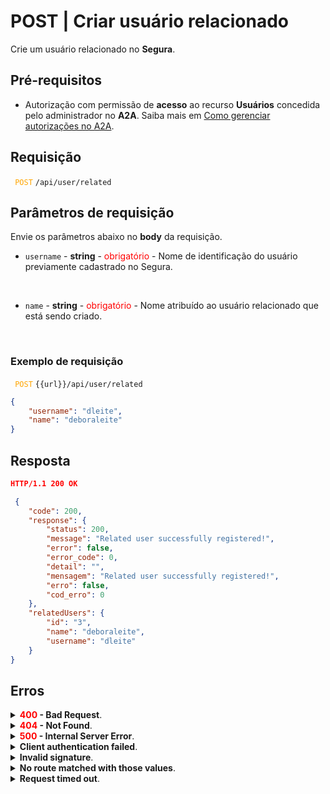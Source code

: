 # POST | Criar usuário relacionado

Crie um usuário relacionado no **Segura**.

## Pré-requisitos
* Autorização com permissão de **acesso** ao recurso **Usuários** concedida pelo administrador no **A2A**. 
Saiba mais em [Como gerenciar autorizações no A2A](/v4/docs/pt/how-to-manage-authorizations-in-a2a).

## Requisição

 <code><span style="color:orange"> POST</code></span> `/api/user/related`


## Parâmetros de requisição
Envie os parâmetros abaixo no <b>body</b> da requisição.


* <summary><code>username</code> - <b>string</b> - <span style="color:red">obrigatório</span> - Nome de identificação do usuário previamente cadastrado no Segura.</summary>
<br>

* <summary><code>name</code> - <b>string</b> - <span style="color:red">obrigatório</span> - Nome atribuído ao usuário relacionado que está sendo criado.</summary>
<br>

  ### Exemplo de requisição
<code><span style="color:orange"> POST</code></span> `{{url}}/api/user/related`
```json 
{ 
    "username": "dleite",
    "name": "deboraleite"
}
```
  
  
  
  ## Resposta 

 ```json
HTTP/1.1 200 OK
```
```json 
 {
    "code": 200,
    "response": {
        "status": 200,
        "message": "Related user successfully registered!",
        "error": false,
        "error_code": 0,
        "detail": "",
        "mensagem": "Related user successfully registered!",
        "erro": false,
        "cod_erro": 0
    },
    "relatedUsers": {
        "id": "3",
        "name": "deboraleite",
        "username": "dleite"
    }
}
 ```
 
 ## Erros
 
 <details>
<summary><b><span style="color:red">400</span> - Bad Request</b>.</summary>

***
    
<b>Mensagem: "1001: Parameter 'username' was not informed!"</b>
<p><b>Possível causa</b>: o parâmetro obrigatório <code>username</code> não foi informado.<br></p>
<b>Solução</b>: informe o <code>username</code> Segura do usuário e envie a requisição novamente.
  
* * *
    
 <b>Mensagem: "1001: Parameter 'name' was not informed!"</b>
<p><b>Possível causa</b>: o parâmetro obrigatório <code>name</code> do usuário relacionado não foi informado.<br></p>
<b>Solução</b>: informe o <code>name</code> que deseja cadastrar para o usuário e envie a requisição novamente.
  
* * *   

<b>Mensagem: "1005: User does not exist"</b>
<p><b>Possível causa</b>: o <code>username</code> informado não encontrou um usuário cadastrado no Segura.<br></p>
<b>Solução</b>: informe um <code>username</code> válido e envie a requisição novamente.
  

* * *


</details>

<details>
<summary><b><span style="color:red">404</span> - Not Found</b>.</summary>

***
<b>Mensagem: "Resource sub not found"</b><br>

<p><b>Possível causa</b>: a URL ou o recurso solicitado não está correto.<br>
        
<b>Solução</b>: verifique a URL e garanta que todos os parâmetros estão corretos.</p>

* * *
    
</details>




<details>
    <summary><b><span style="color:red">500</span> - Internal Server Error</b>.</summary>

***
    
<b>Mensagem: "Unexpected error."</b><br>

<p><b>Possível causa</b>: o erro está no servidor Segura.<br>
        
<b>Solução</b>: contate o time de suporte para mais informações.</p>
    
 ***
<b>Mensagem: "You are not authorized to access this resource."</b>
<p><b>Possível causa</b>: você não possui autorização para acessar esse recurso.<br>
        
<b>Solução</b>: solicite ao administrador que revise sua permissão de acesso aos recursos do <b>Usuários</b> no <b>A2A</b>.</p>

* * *
</details>
     


<details>
<summary><b>Client authentication failed</b>.</summary>

*** 
   
<b>Mensagem: "Client authentication failed."</b>
    
<p><b>Possível causa</b>: falha na autenticação da sua aplicação com o servidor Segura.<br>
        
<b>Solução</b>: verifique os parâmetros de autenticação como <code>Access Token URL</code>, <code>Client ID</code> e <code>Client secret</code> e solicite um novo token de acesso.</p>
</details>
     
   

<details>
<summary><b>Invalid signature</b>.</summary>

*** 
    
<b>Mensagem: "Invalid signature"</b>
    
<p><b>Possível causa</b>: falha no reconhecimento da URL da aplicação cliente.
        
<b>Solução</b>: verifique a URL da aplicação cliente e envie a requisição novamente.</p>
* * *
</details>
     


<details>
    <summary><b>No route matched with those values</b>.</summary>
    
***   
    
<b>Mensagem: "No route matched with those values."</b>
   <p><b>Possível causa</b>: ausência do header de autorização na requisição de API.<br>
        
  <b>Solução</b>: solicite um novo token de acesso.</p>
* * *
</details>
 

<details>
    <summary><b> Request timed out</b>.</summary>
    
***
    
<b>Mensagem: "Request timed out."</b>
<p><b>Possível causa</b>: o tempo da requisição se esgotou. <br>
        
<b>Solução</b>: verifique a conectividade entre a origem da requisição e o servidor Segura.</p>
</details>